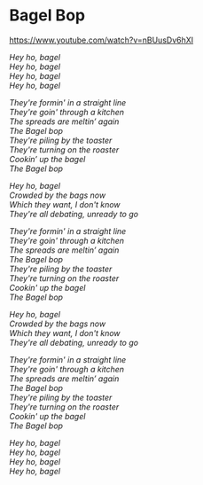 Bagel Bop
=========

https://www.youtube.com/watch?v=nBUusDv6hXI

*Hey ho, bagel*  
*Hey ho, bagel*  
*Hey ho, bagel*  
*Hey ho, bagel*  

*They're formin' in a straight line*  
*They're goin' through a kitchen*  
*The spreads are meltin’ again*  
*The Bagel bop*  
*They're piling by the toaster*  
*They're turning on the roaster*  
*Cookin’ up the bagel*  
*The Bagel bop*  

*Hey ho, bagel*  
*Crowded by the bags now*  
*Which they want, I don't know*  
*They're all debating, unready to go*  

*They're formin' in a straight line*  
*They're goin' through a kitchen*  
*The spreads are meltin’ again*  
*The Bagel bop*  
*They're piling by the toaster*  
*They're turning on the roaster*  
*Cookin' up the bagel*  
*The Bagel bop*  

*Hey ho, bagel*  
*Crowded by the bags now*  
*Which they want, I don't know*  
*They're all debating, unready to go*  

*They're formin' in a straight line*  
*They're goin' through a kitchen*  
*The spreads are meltin’ again*  
*The Bagel bop*  
*They're piling by the toaster*  
*They're turning on the roaster*  
*Cookin' up the bagel*  
*The Bagel bop*  

*Hey ho, bagel*  
*Hey ho, bagel*  
*Hey ho, bagel*  
*Hey ho, bagel*  
